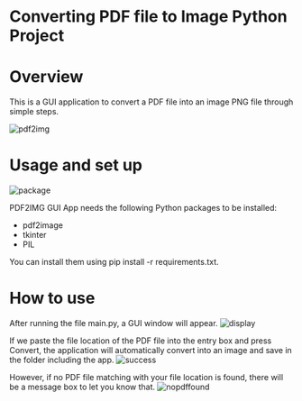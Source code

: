 # Converting PDF file to Image Python Project

# Overview  
This is a GUI application to convert a PDF file into an image PNG file through simple steps.

![pdf2img](https://user-images.githubusercontent.com/87378628/135120383-b7200cf6-6113-4861-b92d-870120a93c15.png)

# Usage and set up
![package](https://user-images.githubusercontent.com/87378628/135120499-f13dedca-080a-443f-9520-d1633b441c96.png)

PDF2IMG GUI App needs the following Python packages to be installed: 
- pdf2image
- tkinter
- PIL 

You can install them using pip install -r requirements.txt. 

# How to use
After running the file main.py, a GUI window will appear. 
![display](https://user-images.githubusercontent.com/87378628/135120639-1e6260f3-c5cf-42d6-b39e-a7f42e97bfa5.png)


If we paste the file location of the PDF file into the entry box and press Convert, the application will automatically convert into an image and save in the folder including the app.
![success](https://user-images.githubusercontent.com/87378628/135120737-e3c55302-e91c-498c-8038-8b0acab7095c.png)


However, if no PDF file matching with your file location is found, there will be a message box to let you know that.
![nopdffound](https://user-images.githubusercontent.com/87378628/135120899-979452ca-bcfb-4cb7-a889-3f60a1a70070.png)
